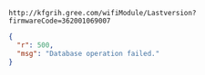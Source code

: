 `http://kfgrih.gree.com/wifiModule/Lastversion?firmwareCode=362001069007`

```json
{
  "r": 500,
  "msg": "Database operation failed."
}
```